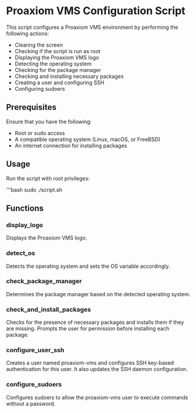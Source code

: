 # Proaxiom VMS Configuration Script

This script configures a Proaxiom VMS environment by performing the following actions:
- Clearing the screen
- Checking if the script is run as root
- Displaying the Proaxiom VMS logo
- Detecting the operating system
- Checking for the package manager
- Checking and installing necessary packages
- Creating a user and configuring SSH
- Configuring sudoers

## Prerequisites

Ensure that you have the following:
- Root or sudo access
- A compatible operating system (Linux, macOS, or FreeBSD)
- An internet connection for installing packages

## Usage

Run the script with root privileges:

'''bash
sudo ./script.sh

## Functions
### display_logo
Displays the Proaxiom VMS logo.

### detect_os
Detects the operating system and sets the OS variable accordingly.

### check_package_manager
Determines the package manager based on the detected operating system.

### check_and_install_packages
Checks for the presence of necessary packages and installs them if they are missing. Prompts the user for permission before installing each package.

### configure_user_ssh
Creates a user named proaxiom-vms and configures SSH key-based authentication for this user. It also updates the SSH daemon configuration.

### configure_sudoers
Configures sudoers to allow the proaxiom-vms user to execute commands without a password.
